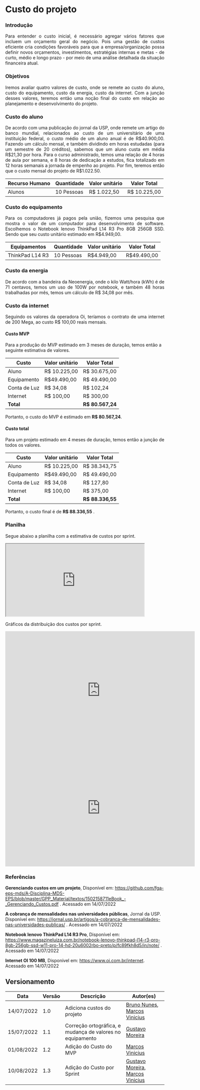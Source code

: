 #   Custo do projeto
 
### Introdução
<p align = "justify">Para entender o custo inicial, é necessário agregar vários fatores que incluem um orçamento geral do negócio. Pois uma gestão de custos eficiente cria condições favoráveis para que a empresa/organização possa definir novos orçamentos, investimentos, estratégias internas e metas - de curto, médio e longo prazo - por meio de uma análise detalhada da situação financeira atual.</p>
 
### Objetivos
<p align = "justify"> Iremos avaliar quatro valores de custo, onde se remete ao custo do aluno, custo do equipamento, custo da energia, custo da internet. Com a junção desses valores, teremos então uma noção final do custo em relação ao planejamento e desenvolvimento do projeto.</p>
 
### Custo do aluno
 
<p align = "justify"> De acordo com uma publicação do jornal da USP, onde remete um artigo do banco mundial, relacionados ao custo de um universitário de uma instituição federal, o custo médio de um aluno anual é de R$40.900,00. Fazendo um cálculo mensal, e também dividindo em horas estudadas (para um semestre de 20 créditos), sabemos que um aluno custa em média R$21,30 por hora. Para o curso administrado, temos uma relação de 4 horas de aula por semana, e 8 horas de dedicação a estudos, fica totalizado em 12 horas semanais a jornada de empenho ao projeto. Por fim, teremos então que o custo mensal do projeto de R$1.022.50. </p>
 
Recurso Humano | Quantidade  | Valor unitário | Valor Total
-|-|-|-
Alunos | 10 Pessoas  | R$ 1.022,50 | R$ 10.225,00
 
### Custo do equipamento
 
<p align = "justify"> Para os computadores já pagos pela união, fizemos uma pesquisa que mostra o valor de um computador para desenvolvimento de software. Escolhemos o Notebook lenovo ThinkPad L14 R3 Pro 8GB 256GB SSD. Sendo que seu custo unitário estimado em R$4.949,00. </p>
 
Equipamentos | Quantidade  | Valor unitário | Valor Total
-|-|-|-
ThinkPad L14 R3 | 10 Pessoas  | R$4.949,00 | R$49.490,00
 
 
### Custo da energia
 
<p align = "justify"> De acordo com a bandeira da Neoenergia, onde o kilo Watt/hora (kWh) é de 71 centavos, temos um uso de 100W por notebook, e também 48 horas trabalhadas por mês, temos um cálculo de R$ 34,08 por mês. </p>
 
### Custo da internet
 
<p align = "justify"> Seguindo os valores da operadora Oi, teríamos o contrato de uma internet de 200 Mega, ao custo R$ 100,00 reais mensais. </p>
 
 
#### Custo MVP
Para a produção do MVP estimado em 3 meses de duração, temos então a seguinte estimativa de valores.
 
Custo  | Valor unitário | Valor Total
-|-|-
Aluno | R$ 10.225,00 | R$ 30.675,00
Equipamento | R$49.490,00 | R$ 49.490,00
Conta de Luz | R$ 34,08 | R$ 102,24
Internet | R$ 100,00 | R$ 300,00
**Total** || **R$ 80.567,24** | 
 
 
Portanto, o custo do MVP é estimado em **R$ 80.567,24**.
 
#### Custo total
Para um projeto estimado em 4 meses de duração, temos então a junção de todos os valores.
 
Custo  | Valor unitário | Valor Total
-|-|-
Aluno | R$ 10.225,00 | R$ 38.343,75
Equipamento | R$49.490,00 | R$ 49.490,00
Conta de Luz | R$ 34,08 | R$ 127,80
Internet | R$ 100,00 | R$ 375,00
**Total** || **R$ 88.336,55** |
  
 
Portanto, o custo final é de **R$ 88.336,55** .

### Planilha

Segue abaixo a planilha com a estimativa de custos por sprint.

<iframe src="https://docs.google.com/spreadsheets/d/e/2PACX-1vTtvIqSqP4vEbotGrG6xjFK7owPO6j0QyIkrpJiK74PjRNv0HiANkyr-yX5is2EWsrIrPPZPmvSoARH/pubhtml?gid=0&amp;single=true&amp;widget=true&amp;headers=false"width="87%" height="229px"></iframe>

Gráficos da distribuição dos custos por sprint.

<iframe width="600" height="371" seamless frameborder="0" scrolling="no" src="https://docs.google.com/spreadsheets/d/e/2PACX-1vTtvIqSqP4vEbotGrG6xjFK7owPO6j0QyIkrpJiK74PjRNv0HiANkyr-yX5is2EWsrIrPPZPmvSoARH/pubchart?oid=1271245598&amp;format=interactive"></iframe>

<iframe width="600" height="371" seamless frameborder="0" scrolling="no" src="https://docs.google.com/spreadsheets/d/e/2PACX-1vTtvIqSqP4vEbotGrG6xjFK7owPO6j0QyIkrpJiK74PjRNv0HiANkyr-yX5is2EWsrIrPPZPmvSoARH/pubchart?oid=1863784430&amp;format=interactive"></iframe> 
 
 
### Referências
 
**Gerenciando custos em um projeto**, Disponível em: https://github.com/fga-eps-mds/A-Disciplina-MDS-EPS/blob/master/GPP_Material/textos/1502158711eBook_-_Gerenciando_Custos.pdf . Acessado em 14/07/2022
 
**A cobrança de mensalidades nas universidades públicas**, Jornal da USP. Disponível em: https://jornal.usp.br/artigos/a-cobranca-de-mensalidades-nas-universidades-publicas/ . Acessado em 14/07/2022
 
**Notebook lenovo ThinkPad L14 R3 Pro**, Disponível em: https://www.magazineluiza.com.br/notebook-lenovo-thinkpad-l14-r3-pro-8gb-256gb-ssd-w11-pro-14-hd-20u6002rbo-preto/p/fc89fkh8d5/in/note/ . Acessado em 14/07/2022
 
**Internet OI 100 MB**, Disponível em: https://www.oi.com.br/internet. Acessado em 14/07/2022
 
 
## Versionamento
 
| Data | Versão | Descrição | Autor(es) |
|------|------|------|------|
|14/07/2022|1.0|Adiciona custos do projeto|[Bruno Nunes](https://github.com/brunocmo), [Marcos Vinicius](https://github.com/marcos-mv)
|15/07/2022|1.1| Correção ortográfica, e mudança de valores no equipamento |[Gustavo Moreira](https://github.com/gustavoduartemoreira)
|01/08/2022|1.2|Adição do Custo do MVP| [Marcos Vinicius](https://github.com/marcos-mv)
|10/08/2022|1.3|Adição do Custo por Sprint| [Gustavo Moreira](https://github.com/gustavoduartemoreira), [Marcos Vinicius](https://github.com/marcos-mv)


